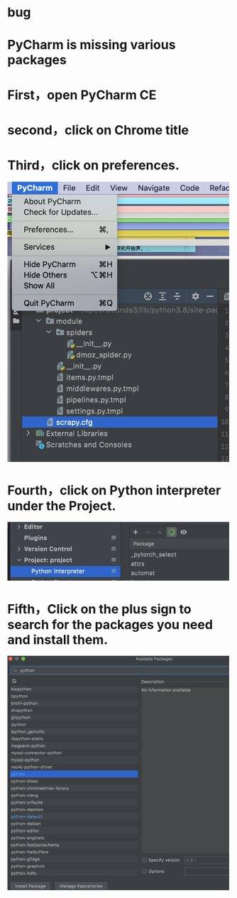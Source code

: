 # bug
# PyCharm is missing various packages
# First，open PyCharm CE
# second，click on Chrome title
# Third，click on preferences.

<img src="https://github.com/Alecia113/Mac-environment/blob/main/PyCharm/3.png" width = "500px"/>

# Fourth，click on Python interpreter under the Project.

<img src = "https://github.com/Alecia113/Mac-environment/blob/main/PyCharm/4.png" width = "500px"/>

# Fifth，Click on the plus sign to search for the packages you need and install them. 

<img src = "https://github.com/Alecia113/Mac-environment/blob/main/PyCharm/5.png" width = "500px"/>
